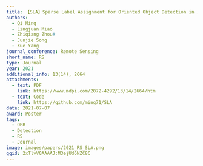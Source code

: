 ```yaml
---
title: 【SLA】Sparse Label Assignment for Oriented Object Detection in Aerial Images
authors:
  - Qi Ming
  - Lingjuan Miao
  - Zhiqiang Zhou#
  - Junjie Song
  - Xue Yang
journal_conference: Remote Sensing
short_name: RS
type: Journal
year: 2021
additional_info: 13(14), 2664
attachments:
  - text: PDF
    link: https://www.mdpi.com/2072-4292/13/14/2664/htm
  - text: Code
    link: https://github.com/ming71/SLA
date: 2021-07-07
award: Poster
tags:
  - OBB
  - Detection
  - RS
  - Journal
image: images/papers/2021_RS_SLA.png
ggid: 2xTlvV0AAAAJ:M3ejUd6NZC8C
---
```

